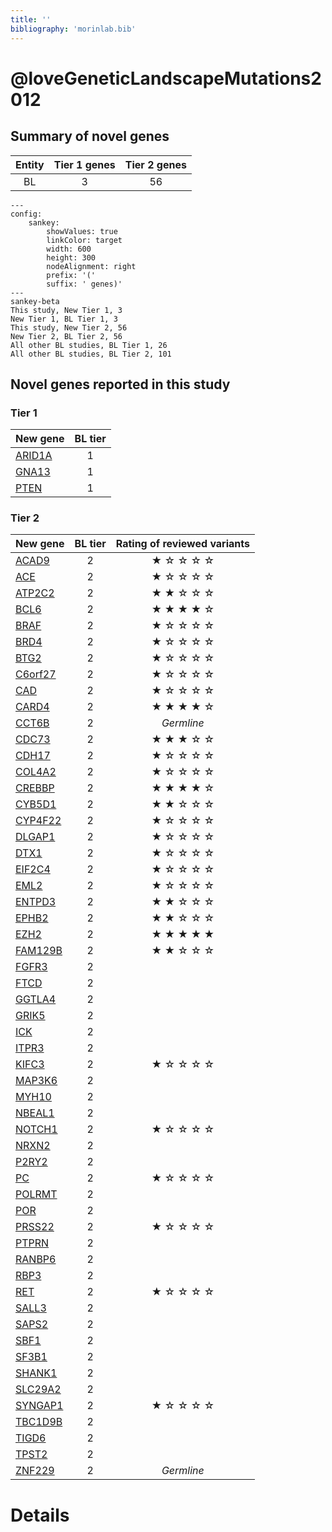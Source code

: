 ```yaml
---
title: ''
bibliography: 'morinlab.bib'
---
```


# @loveGeneticLandscapeMutations2012
## Summary of novel genes

|Entity| Tier 1 genes| Tier 2 genes|
|:-:|:-:|:-:|
|BL|3|56|
```mermaid
---
config:
    sankey:
        showValues: true
        linkColor: target
        width: 600
        height: 300
        nodeAlignment: right
        prefix: '('
        suffix: ' genes)'
---
sankey-beta
This study, New Tier 1, 3
New Tier 1, BL Tier 1, 3
This study, New Tier 2, 56
New Tier 2, BL Tier 2, 56
All other BL studies, BL Tier 1, 26
All other BL studies, BL Tier 2, 101
```

## Novel genes reported in this study

### Tier 1
|New gene|BL tier|
|:-|:-:|
|[ARID1A](../ARID1A)|1 |
|[GNA13](../GNA13)|1 |
|[PTEN](../PTEN)|1 |

### Tier 2
|New gene|BL tier|Rating of reviewed variants|
|:-|:-:|:-:|
|[ACAD9](../ACAD9)|2 |&starf; &star; &star; &star; &star;|
|[ACE](../ACE)|2 |&starf; &star; &star; &star; &star;|
|[ATP2C2](../ATP2C2)|2 |&starf; &starf; &star; &star; &star;|
|[BCL6](../BCL6)|2 |&starf; &starf; &starf; &starf; &star;|
|[BRAF](../BRAF)|2 |&starf; &star; &star; &star; &star;|
|[BRD4](../BRD4)|2 |&starf; &star; &star; &star; &star;|
|[BTG2](../BTG2)|2 |&starf; &star; &star; &star; &star;|
|[C6orf27](../C6orf27)|2 |&starf; &star; &star; &star; &star;|
|[CAD](../CAD)|2 |&starf; &star; &star; &star; &star;|
|[CARD4](../CARD4)|2 |&starf; &starf; &starf; &starf; &star;|
|[CCT6B](../CCT6B)|2 |*Germline*|
|[CDC73](../CDC73)|2 |&starf; &starf; &starf; &star; &star;|
|[CDH17](../CDH17)|2 |&starf; &star; &star; &star; &star;|
|[COL4A2](../COL4A2)|2 |&starf; &star; &star; &star; &star;|
|[CREBBP](../CREBBP)|2 |&starf; &starf; &starf; &starf; &star;|
|[CYB5D1](../CYB5D1)|2 |&starf; &starf; &star; &star; &star;|
|[CYP4F22](../CYP4F22)|2 |&starf; &star; &star; &star; &star;|
|[DLGAP1](../DLGAP1)|2 |&starf; &star; &star; &star; &star;|
|[DTX1](../DTX1)|2|&starf; &star; &star; &star; &star;|
|[EIF2C4](../EIF2C4)|2 |&starf; &star; &star; &star; &star;|
|[EML2](../EML2)|2 |&starf; &star; &star; &star; &star;|
|[ENTPD3](../ENTPD3)|2 |&starf; &starf; &star; &star; &star;|
|[EPHB2](../EPHB2)|2 |&starf; &starf; &star; &star; &star;|
|[EZH2](../EZH2)|2 |&starf; &starf; &starf; &starf; &starf;|
|[FAM129B](../FAM129B)|2 |&starf; &starf; &star; &star; &star;|
|[FGFR3](../FGFR3)|2 ||
|[FTCD](../FTCD)|2 ||
|[GGTLA4](../GGTLA4)|2 ||
|[GRIK5](../GRIK5)|2 ||
|[ICK](../ICK)|2 ||
|[ITPR3](../ITPR3)|2 ||
|[KIFC3](../KIFC3)|2 |&starf; &star; &star; &star; &star;|
|[MAP3K6](../MAP3K6)|2 ||
|[MYH10](../MYH10)|2 ||
|[NBEAL1](../NBEAL1)|2 ||
|[NOTCH1](../NOTCH1)|2 |&starf; &star; &star; &star; &star;|
|[NRXN2](../NRXN2)|2 ||
|[P2RY2](../P2RY2)|2 ||
|[PC](../PC)|2 |&starf; &star; &star; &star; &star;|
|[POLRMT](../POLRMT)|2 ||
|[POR](../POR)|2 ||
|[PRSS22](../PRSS22)|2 |&starf; &star; &star; &star; &star;|
|[PTPRN](../PTPRN)|2 ||
|[RANBP6](../RANBP6)|2 ||
|[RBP3](../RBP3)|2 ||
|[RET](../RET)|2 |&starf; &star; &star; &star; &star;|
|[SALL3](../SALL3)|2 ||
|[SAPS2](../SAPS2)|2 ||
|[SBF1](../SBF1)|2 ||
|[SF3B1](../SF3B1)|2 ||
|[SHANK1](../SHANK1)|2 ||
|[SLC29A2](../SLC29A2)|2 ||
|[SYNGAP1](../SYNGAP1)|2 |&starf; &star; &star; &star; &star;|
|[TBC1D9B](../TBC1D9B)|2 ||
|[TIGD6](../TIGD6)|2 ||
|[TPST2](../TPST2)|2 ||
|[ZNF229](../ZNF229)|2 |*Germline*|


# Details

